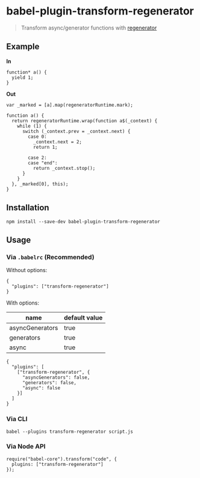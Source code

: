 babel-plugin-transform-regenerator
==================================

> Transform async/generator functions with [regenerator](https://github.com/facebook/regenerator)

Example
-------

**In**

    function* a() {
      yield 1;
    }

**Out**

    var _marked = [a].map(regeneratorRuntime.mark);

    function a() {
      return regeneratorRuntime.wrap(function a$(_context) {
        while (1) {
          switch (_context.prev = _context.next) {
            case 0:
              _context.next = 2;
              return 1;

            case 2:
            case "end":
              return _context.stop();
          }
        }
      }, _marked[0], this);
    }

Installation
------------

    npm install --save-dev babel-plugin-transform-regenerator

Usage
-----

### Via `.babelrc` (Recommended)

Without options:

    {
      "plugins": ["transform-regenerator"]
    }

With options:

<table><thead><tr class="header"><th>name</th><th>default value</th></tr></thead><tbody><tr class="odd"><td>asyncGenerators</td><td>true</td></tr><tr class="even"><td>generators</td><td>true</td></tr><tr class="odd"><td>async</td><td>true</td></tr></tbody></table>

    {
      "plugins": [
        ["transform-regenerator", {
          "asyncGenerators": false,
          "generators": false,
          "async": false
        }]
      ]
    }

### Via CLI

    babel --plugins transform-regenerator script.js

### Via Node API

    require("babel-core").transform("code", {
      plugins: ["transform-regenerator"]
    });
